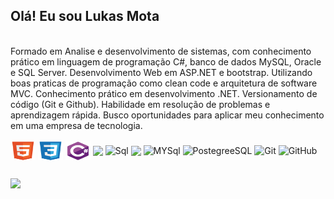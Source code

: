 ## Olá! Eu sou Lukas Mota

<div style="display: inline_blick"><br> 
Formado em Analise e desenvolvimento de sistemas, com conhecimento prático em linguagem de programação C#, banco de dados MySQL, Oracle e
SQL Server. 
Desenvolvimento Web em ASP.NET e bootstrap. Utilizando boas praticas de programação como clean code e arquitetura de software MVC.
Conhecimento prático em desenvolvimento .NET. 
Versionamento de código (Git e Github). Habilidade em resolução de problemas e aprendizagem rápida.
Busco oportunidades para aplicar meu conhecimento em uma empresa de tecnologia.
</div>



<div style="display: inline_block"><br>
  <img align="center" alt="HTML" height="30" width="40" src="https://raw.githubusercontent.com/devicons/devicon/master/icons/html5/html5-original.svg">
  <img align="center" alt="CSS" height="30" width="40" src="https://raw.githubusercontent.com/devicons/devicon/master/icons/css3/css3-original.svg">
  <img align="center" alt="Csharp" height="30" width="40" src="https://raw.githubusercontent.com/devicons/devicon/master/icons/csharp/csharp-original.svg">
  <img align="center" alt"Code" height="30" widht="40" src="https://iconape.com/wp-content/png_logo_vector/visual-studio-code.png">
  <img align="center" alt="Sql" height="30" widht="40" src="https://i.pinimg.com/originals/32/a0/3a/32a03aee0c76419ec5bde950a62883bc.png">
  <img align="center" alt"Oracle" height="30" widht="40" src="https://th.bing.com/th/id/R.94009931369ecde25f0fa4532ede6b4d?rik=yMUqN0UbUtqbCg&pid=ImgRaw&r=0">
  <img align="center" alt="MYSql" height="30" widht="40" src="https://th.bing.com/th/id/R.255b77e251b19a6d0600634d2ff9b006?rik=k3edqLFjWyFC1Q&riu=http%3a%2f%2fpngimg.com%2fuploads%2fmysql%2fmysql_PNG22.png&ehk=ffHItQzD%2fUaKL%2bPOiED3dtDd9YUI%2fJRUzYL5raCZnR8%3d&risl=&pid=ImgRaw&r=0">
  <img align="center" alt="PostegreeSQL" height="30" width="40" src="https://cdn.freebiesupply.com/logos/thumbs/2x/postgresql-inc-logo.png">
  <img align="center" alt="Git" height="30" width="40" src="https://icons.veryicon.com/png/o/business/vscode-program-item-icon/git-13.png">
   <img align="center" alt="GitHub" height="30" width="40" src="https://www.pngarts.com/files/8/Github-Logo-Transparent-Background-PNG.png">

 
</div>

##

<div>
 <a href="https://www.linkedin.com/in/lukas-mota-41212b250/" target="_blank"><img src="https://img.shields.io/badge/-LinkedIn-%230077B5?style=for-the-badge&logo=linkedin&logoColor=white" target="_blank"></a> 
</div>
